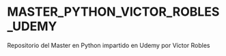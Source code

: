 # MASTER_PYTHON_VICTOR_ROBLES_UDEMY
Repositorio del Master en Python impartido en Udemy por Víctor Robles
